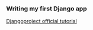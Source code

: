 ### Writing my first Django app

[Djangoproject official tutorial](https://docs.djangoproject.com/en/3.1/intro/tutorial01/)